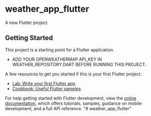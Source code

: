 # weather_app_flutter

A new Flutter project.

## Getting Started

This project is a starting point for a Flutter application.

- ADD YOUR OPENWEATHERMAP API_KEY IN WEATHER_REPOSITORY.DART BEFORE RUNNING THIS PROJECT.

A few resources to get you started if this is your first Flutter project:

- [Lab: Write your first Flutter app](https://docs.flutter.dev/get-started/codelab)
- [Cookbook: Useful Flutter samples](https://docs.flutter.dev/cookbook)

For help getting started with Flutter development, view the
[online documentation](https://docs.flutter.dev/), which offers tutorials,
samples, guidance on mobile development, and a full API reference.
"# weather_app_flutter" 
